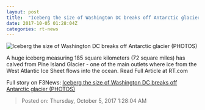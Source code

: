 ```yaml
---
layout: post
title:  "Iceberg the size of Washington DC breaks off Antarctic glacier (PHOTOS)"
date: 2017-10-05 01:28:04Z
categories: rt-news
---
```


![Iceberg the size of Washington DC breaks off Antarctic glacier (PHOTOS)](https://cdni.rt.com/files/2017.10/article/59d588d5fc7e9307688b4567.jpg)

A huge iceberg measuring 185 square kilometers (72 square miles) has calved from Pine Island Glacier - one of the main outlets where ice from the West Atlantic Ice Sheet flows into the ocean. Read Full Article at RT.com


Full story on F3News: [Iceberg the size of Washington DC breaks off Antarctic glacier (PHOTOS)](http://www.f3nws.com/n/ufUgQG)

> Posted on: Thursday, October 5, 2017 1:28:04 AM

